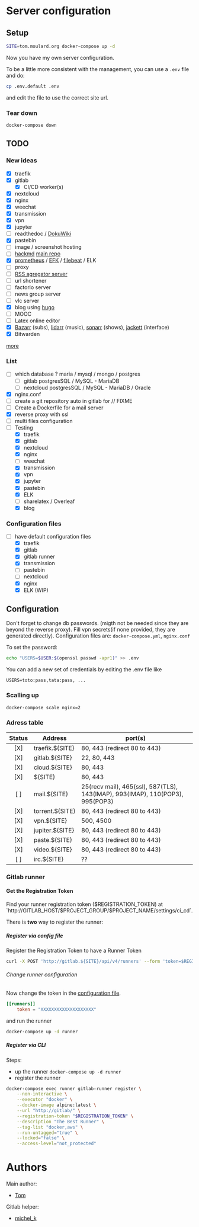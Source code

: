 # Server configuration

## Setup
```bash
SITE=tom.moulard.org docker-compose up -d
```

Now you have my own server configuration.

To be a little more consistent with the management, you can use a `.env` file and do:
```bash
cp .env.default .env
```

and edit the file to use the correct site url.

### Tear down
```bash
docker-compose down
```

## TODO
### New ideas
 - [X] traefik
 - [X] gitlab
    - [X] CI/CD worker(s)
 - [X] nextcloud
 - [X] nginx
 - [X] weechat
 - [X] transmission
 - [X] vpn
 - [X] jupyter
 - [ ] readthedoc / [DokuWiki](https://hub.docker.com/r/mprasil/dokuwiki)
 - [X] pastebin
 - [ ] image / screenshot hosting
 - [ ] [hackmd](https://github.com/hackmdio/docker-hackmd) [main repo](https://github.com/hackmdio/codimd)
 - [X] [prometheus](https://www.brianchristner.io/how-to-monitor-traefik-reverse-proxy-with-prometheus/) / [EFK](https://docs.fluentd.org/v0.12/articles/docker-logging-efk-compose) / [filebeat](https://medium.com/the-sysadmin/visualize-traefik-logs-in-kibana-c53fb2aac070) / ELK
 - [ ] proxy
 - [ ] [RSS agregator server](https://www.freshrss.org/)
 - [ ] url shortener
 - [ ] factorio server
 - [ ] news group server
 - [ ] vlc server
 - [X] blog using [hugo](http://gohugo.io)
 - [ ] MOOC
 - [ ] Latex online editor
 - [X] [Bazarr](https://hub.docker.com/r/linuxserver/bazarr) (subs), [lidarr](https://hub.docker.com/r/linuxserver/lidarr) (music), [sonarr](https://hub.docker.com/r/linuxserver/sonarr) (shows), [jackett](https://hub.docker.com/r/linuxserver/jackett) (interface)
 - [X] Bitwarden

[more](https://github.com/Kickball/awesome-selfhosted)

### List
 - [ ] which database ? maria / mysql / mongo / postgres
    - [ ] gitlab postgresSQL / MySQL - MariaDB
    - [ ] nextcloud postgresSQL / MySQL - MariaDB / Oracle
 - [X] nginx.conf
 - [ ] create a git repository auto in gitlab for // FIXME
 - [ ] Create a Dockerfile for a mail server
 - [X] reverse proxy with ssl
 - [ ] multi files configuration
 - [ ] Testing
    - [X] traefik
    - [X] gitlab
    - [X] nextcloud
    - [X] nginx
    - [ ] weechat
    - [X] transmission
    - [X] vpn
    - [X] jupyter
    - [X] pastebin
    - [X] ELK
    - [ ] sharelatex / Overleaf
    - [X] blog

### Configuration files
 - [ ] have default configuration files
    - [X] traefik
    - [X] gitlab
    - [X] gitlab runner
    - [X] transmission
    - [ ] pastebin
    - [ ] nextcloud
    - [X] nginx
    - [X] ELK (WIP)

## Configuration
Don't forget to change db passwords. (migth not be needed since they are beyond
the reverse proxy).
Fill vpn secrets(if none provided, they are generated directly).
Configuration files are: `docker-compose.yml`, `nginx.conf`

To set the password:
```bash
echo "USERS=$USER:$(openssl passwd -apr1)" >> .env
```

You can add a new set of credentials by editing the .env file like
```env
USERS=toto:pass,tata:pass, ...
```

### Scalling up
```bash
docker-compose scale nginx=2
```

### Adress table
| Status | Address | port(s)|
|:--:|--|--|
| [X] | traefik.${SITE} | 80, 443 (redirect 80 to 443) |
| [X] | gitlab.${SITE} | 22, 80, 443 |
| [X] | cloud.${SITE} | 80, 443 |
| [X] | ${SITE} | 80, 443 |
| [ ] | mail.${SITE} | 25(recv mail), 465(ssl), 587(TLS), 143(IMAP), 993(IMAP), 110(POP3), 995(POP3) |
| [X] | torrent.${SITE} | 80, 443 (redirect 80 to 443) |
| [X] | vpn.${SITE} | 500, 4500 |
| [X] | jupiter.${SITE} | 80, 443 (redirect 80 to 443) |
| [X] | paste.${SITE} | 80, 443 (redirect 80 to 443) |
| [X] | video.${SITE} | 80, 443 (redirect 80 to 443) |
| [ ] | irc.${SITE} | ?? |

### Gitlab runner
#### Get the Registration Token
Find your runner registration token ($REGISTRATION_TOKEN) at `http://GITLAB_HOST/$PROJECT_GROUP/$PROJECT_NAME/settings/ci_cd`.

There is **two** way to register the runner:

##### Register via config file
Register the Registration Token to have a Runner Token
```bash
curl -X POST 'http://gitlab.${SITE}/api/v4/runners' --form 'token=$REGISTRATION_TOKEN' --form 'description=The Best Runner'
```

###### Change runner configuration
Now change the token in the [configuration file](gitlab/runner/config.toml).
```toml
[[runners]]
    token = "XXXXXXXXXXXXXXXXXXXX"
```
and run the runner
```bash
docker-compose up -d runner
```

##### Register via CLI
Steps:
 - up the runner `docker-compose up -d runner`
 - register the runner
```bash
docker-compose exec runner gitlab-runner register \
    --non-interactive \
    --executor "docker" \
    --docker-image alpine:latest \
    --url "http://gitlab/" \
    --registration-token "$REGISTRATION_TOKEN" \
    --description "The Best Runner" \
    --tag-list "docker,aws" \
    --run-untagged="true" \
    --locked="false" \
    --access-level="not_protected"
```

# Authors
Main author:
 - [Tom](http://tom.moulard.org)

Gitlab helper:
 - [michel_k](mailto:thomas.michelot@epita.fr)
